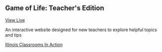 ## Game of Life: Teacher's Edition


[View Live](https://cranky-hamilton-77d147.netlify.app/)

An interactive website designed for new teachers to explore helpful topics and tips

[Illinois Classrooms In Action](http://www.ilclassroomsinaction.org/)
